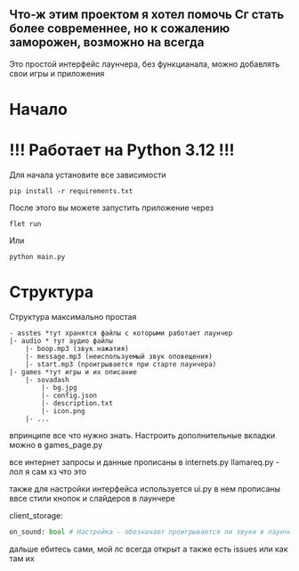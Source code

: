 ## Что-ж этим проектом я хотел помочь Сг стать более современнее, но к сожалению заморожен, возможно на всегда

Это простой интерфейс лаунчера, без функцианала, можно добавлять свои игры и приложения

# Начало
# !!! Работает на Python 3.12 !!!
Для начала установите все зависимости
```commandline
pip install -r requirements.txt
```

После этого вы можете запустить приложение через
```commandline
flet run
```
Или 
```commandline
python main.py
```

# Структура
Структура максимально простая
```text
- asstes *тут хранятся файлы с которыми работает лаунчер
|- audio * тут аудио файлы
    |- boop.mp3 (звук нажатия)
    |- message.mp3 (неиспользуемый звук оповещения)
    |- start.mp3 (проигрывается при старте лаунчера)
|- games *тут игры и их описание
    |- sovadash
        |- bg.jpg
        |- config.json
        |- description.txt
        |- icon.png
    |- ...
```
впринципе все что нужно знать.
Настроить дополнительные вкладки можно в games_page.py

все интернет запросы и данные прописаны в internets.py
llamareq.py - лол я сам хз что это

также для настройки интерфейса используется ui.py в нем прописаны ввсе стили кнопок и слайдеров в лаунчере

client_storage:
```python
on_sound: bool # Настройка - обозначает проигрывается ли звуки в лаунчере
```




дальше ебитесь сами, мой лс всегда открыт а также есть issues или как там их